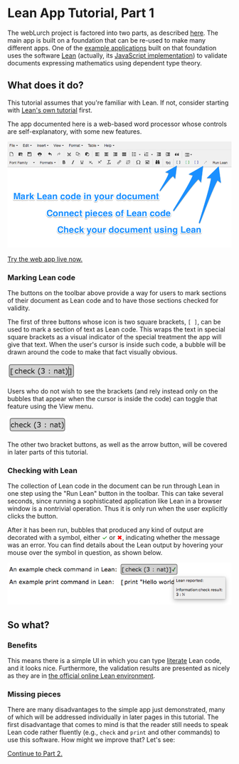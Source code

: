 
# Lean App Tutorial, Part 1

The webLurch project is factored into two parts, as described
[here](../developer.md).  The main app is built on a
foundation that can be re-used to make many different apps.
One of the [example
applications](http://nathancarter.github.io/weblurch/app/index.html)
built on that foundation uses the software
[Lean](http://leanprover.github.io/) (actually, its
[JavaScript implementation](https://github.com/leanprover/lean.js))
to validate documents expressing mathematics using dependent type theory.

## What does it do?

This tutorial assumes that you're familiar with Lean.  If not, consider
starting with [Lean's own tutorial](https://leanprover.github.io/tutorial/)
first.

The app documented here is a web-based word processor whose controls are
self-explanatory, with some new features.

![](tut-1-ss-buttons.png)

[Try the web app live now.](http://nathancarter.github.io/weblurch/app/lean-example.html)

### Marking Lean code

The buttons on the toolbar above provide a way for users to mark sections of
their document as Lean code and to have those sections checked for validity.

The first of three buttons whose icon is two square brackets, `[ ]`, can be
used to mark a section of text as Lean code.  This wraps the text in special
square brackets as a visual indicator of the special treatment the app will
give that text.  When the user's cursor is inside such code, a bubble will
be drawn around the code to make that fact visually obvious.

![](tut-1-ss-bubble.png)

Users who do not wish to see the brackets (and rely
instead only on the bubbles that appear when the cursor is inside the code)
can toggle that feature using the View menu.

![](tut-1-ss-bubble-hidden.png)

The other two bracket buttons, as well as the arrow button, will be covered
in later parts of this tutorial.

### Checking with Lean

The collection of Lean code in the document can be run through Lean in one
step using the "Run Lean" button in the toolbar.  This can take several
seconds, since running a sophisticated application like Lean in a browser
window is a nontrivial operation.  Thus it is only run when the user
explicitly clicks the button.

After it has been run, bubbles that produced any kind of output are
decorated with a symbol, either <font color=green>&#10003;</font> or <font
color=red>&#10006;</font>, indicating whether the message was an error.  You
can find details about the Lean output by hovering your mouse over the
symbol in question, as shown below.

![](tut-1-ss-validation-detail.png)

## So what?

### Benefits

This means there is a simple UI in which you can type
[literate](https://en.wikipedia.org/wiki/Literate_programming) Lean code,
and it looks nice.  Furthermore, the validation results are presented as
nicely as they are in [the official online Lean
environment](https://leanprover.github.io/tutorial/?live).

### Missing pieces

There are many disadvantages to the simple app just demonstrated, many of
which will be addressed individually in later pages in this tutorial.  The
first disadvantage that comes to mind is that the reader still needs to
speak Lean code rather fluently (e.g., `check` and `print` and other
commands) to use this software.  How might we improve that?  Let's see:

[Continue to Part 2.](tutorial-2.md)
